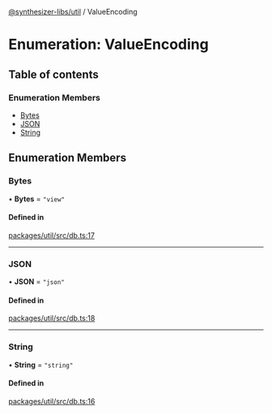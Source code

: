 [@synthesizer-libs/util](../README.md) / ValueEncoding

# Enumeration: ValueEncoding

## Table of contents

### Enumeration Members

- [Bytes](ValueEncoding.md#bytes)
- [JSON](ValueEncoding.md#json)
- [String](ValueEncoding.md#string)

## Enumeration Members

### Bytes

• **Bytes** = ``"view"``

#### Defined in

[packages/util/src/db.ts:17](https://github.com/ethereumjs/ethereumjs-monorepo/blob/master/packages/util/src/db.ts#L17)

___

### JSON

• **JSON** = ``"json"``

#### Defined in

[packages/util/src/db.ts:18](https://github.com/ethereumjs/ethereumjs-monorepo/blob/master/packages/util/src/db.ts#L18)

___

### String

• **String** = ``"string"``

#### Defined in

[packages/util/src/db.ts:16](https://github.com/ethereumjs/ethereumjs-monorepo/blob/master/packages/util/src/db.ts#L16)
